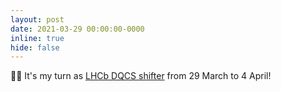 ```yaml
---
layout: post
date: 2021-03-29 00:00:00-0000
inline: true
hide: false
---
```


:man_technologist: It's my turn as [LHCb DQCS shifter](https://lhcb-dqcs-docs.web.cern.ch/lhcb-dqcs-docs/) from 29 March to 4 April!
